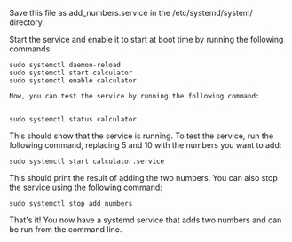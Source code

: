 Save this file as add_numbers.service in the /etc/systemd/system/ directory.

Start the service and enable it to start at boot time by running the following commands:

    sudo systemctl daemon-reload
    sudo systemctl start calculator
    sudo systemctl enable calculator

    Now, you can test the service by running the following command:


    sudo systemctl status calculator

This should show that the service is running.
To test the service, run the following command, replacing 5 and 10 with the numbers you want to add:

    sudo systemctl start calculator.service

This should print the result of adding the two numbers.
You can also stop the service using the following command:

    sudo systemctl stop add_numbers

That's it! You now have a systemd service that adds two numbers and can be run from the command line.
